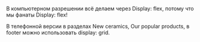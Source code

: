 В компьютерном разрешении всё делаем через Display: flex,
потому что мы фанаты Display: flex!

В телефонной версии в разделах New ceramics, Our popular products, в footer
можно использовать display: grid.